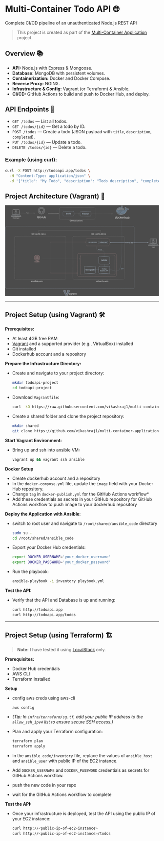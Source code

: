 # Multi-Container Todo API 🌐

Complete CI/CD pipeline of an unauthenticated Node.js REST API

> This project is created as part of the [Multi-Container Application](https://roadmap.sh/projects/multi-container-service) project.

## Overview 📚

- **API:** Node.js with Express & Mongoose.
- **Database:** MongoDB with persistent volumes.
- **Containerization:** Docker and Docker Compose.
- **Reverse Proxy:** NGINX.
- **Infrastructure & Config:** Vagrant (or Terraform) & Ansible.
- **CI/CD:** GitHub Actions to build and push to Docker Hub, and deploy.

## API Endpoints 🔗

- `GET /todos` — List all todos.
- `GET /todos/{id}` — Get a todo by ID.
- `POST /todos` — Create a todo (JSON payload with `title`, `description`, `completed`).
- `PUT /todos/{id}` — Update a todo.
- `DELETE /todos/{id}` — Delete a todo.

### Example (using curl):

```bash
curl -X POST http://todoapi.app/todos \
  -H "Content-Type: application/json" \
  -d '{"title": "My Todo", "description": "Todo description", "completed": false}'
```

## Project Architecture (Vagrant) 🌆

![Architecture](readme-todoapi-arch.svg)

---

## Project Setup (using Vagrant) 🛠

**Prerequisites:**  
- At least 4GB free RAM  
- [Vagrant](https://www.vagrantup.com/) and a supported provider (e.g., VirtualBox) installed  
- Git installed  
- Dockerhub account and a repository

 **Prepare the Infrastructure Directory:**
   - Create and navigate to your project directory:
     ```bash
     mkdir todoapi-project
     cd todoapi-project
     ```
   - Download `Vagrantfile`:
     ```bash
     curl -kO https://raw.githubusercontent.com/vikashraj1/multi-container-application/refs/heads/main/Infra/vagrant/Vagrantfile
     ```
   - Create a shared folder and clone the project repository:
     ```bash
     mkdir shared
     git clone https://github.com/vikashraj1/multi-container-application.git shared
     ```

 **Start Vagrant Environment:**
   - Bring up and ssh into ansible VM:
     ```bash
     vagrant up && vagrant ssh ansible
     ```


 **Docker Setup**
   - Create dockerhub account and a repository
   - In the `docker-compose.yml` file, update the `image` field with your Docker Hub repository.  
   - Change `tag` in `docker-publish.yml` for the GitHub Actions workflow*
   - Add these credentials as secrets in your GitHub repository for GitHub Actions workflow to push image to your dockerhub repository

 **Deploy the Application with Ansible:**

   - switch to root user and navigate to `/root/shared/ansible_code` directory
     ```bash
     sudo su -
     cd /root/shared/ansible_code
     ```

   - Export your Docker Hub credentials:
     ```bash
     export DOCKER_USERNAME='your_docker_username'
     export DOCKER_PASSWORD='your_docker_password'
     ```

   - Run the playbook:
     ```bash
     ansible-playbook -i inventory playbook.yml
     ```

 **Test the API:**
   - Verify that the API and Database is up and running:
     ```bash
     curl http://todoapi.app
     curl http://todoapi.app/todos
     ```

---

## Project Setup (using Terraform) 🏗️

> **Note:** I have tested it using [LocalStack](https://localstack.cloud/) only.  

**Prerequisites:**  
- Docker Hub credentials  
- AWS CLI
- Terraform installed


**Setup**

- config aws creds using aws-cli
    ```bash
    aws config
    ```


- *(Tip: In `infra/terraform/sg.tf`, add your public IP address to the `allow_ssh_ipv4` list to ensure secure SSH access.)*


- Plan and apply your Terraform configuration:
    ```bash
    terraform plan
    terraform apply
    ```

- In the `ansible_code/inventory` file, replace the values of `ansible_host` and `ansible_user` with public IP of the EC2 instance.

- Add `DOCKER_USERNAME` and `DOCKER_PASSWORD` credentials as secrets for GitHub Actions workflow.

- push the new code in your repo

- wait for the GitHub Actions workflow to complete

**Test the API:**
   - Once your infrastructure is deployed, test the API using the public IP of your EC2 instance:
     ```bash
     curl http://<public-ip-of-ec2-instance>
     curl http://<public-ip-of-ec2-instance>/todos
     ```